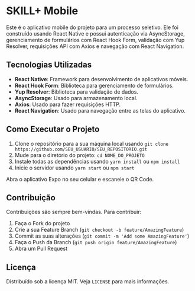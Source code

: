 # SKILL+ Mobile

Este é o aplicativo mobile do projeto para um processo seletivo. Ele foi construído usando React Native e possui autenticação via AsyncStorage, gerenciamento de formulários com React Hook Form, validação com Yup Resolver, requisições API com Axios e navegação com React Navigation.

## Tecnologias Utilizadas

- **React Native**: Framework para desenvolvimento de aplicativos móveis.
- **React Hook Form**: Biblioteca para gerenciamento de formulários.
- **Yup Resolver**: Biblioteca para validação de dados.
- **AsyncStorage**: Usado para armazenamento local.
- **Axios**: Usado para fazer requisições HTTP.
- **React Navigation**: Usado para navegação entre as telas do aplicativo.

## Como Executar o Projeto

1. Clone o repositório para a sua máquina local usando `git clone https://github.com/SEU_USUARIO/SEU_REPOSITORIO.git`
2. Mude para o diretório do projeto: `cd NOME_DO_PROJETO`
3. Instale todas as dependências usando `yarn install` ou `npm install`
4. Inicie o servidor usando `yarn start` ou `npm start`

Abra o aplicativo Expo no seu celular e escaneie o QR Code.

## Contribuição

Contribuições são sempre bem-vindas. Para contribuir:

1. Faça o Fork do projeto
2. Crie a sua Feature Branch (`git checkout -b feature/AmazingFeature`)
3. Commit as suas alterações (`git commit -m 'Add some AmazingFeature'`)
4. Faça o Push da Branch (`git push origin feature/AmazingFeature`)
5. Abra um Pull Request

## Licença

Distribuído sob a licença MIT. Veja `LICENSE` para mais informações.
